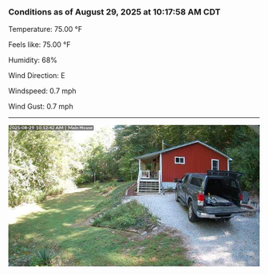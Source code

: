 ### Conditions as of August 29, 2025 at 10:17:58 AM CDT 

Temperature: 75.00 &deg;F

Feels like: 75.00 &deg;F

Humidity: 68%

Wind Direction: E

Windspeed: 0.7 mph

Wind Gust: 0.7 mph

---

<img src="./images/latest.jpeg"/>

